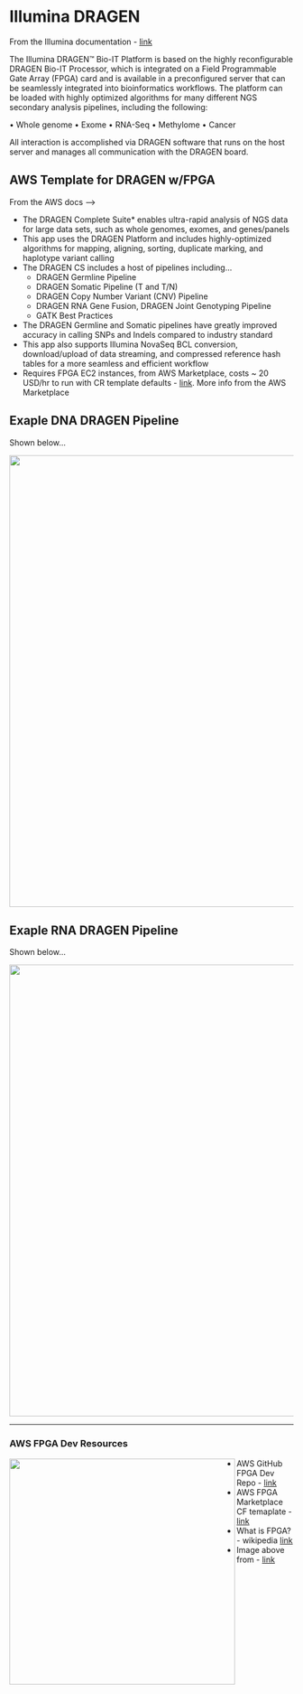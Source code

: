 # Illumina DRAGEN

From the Illumina documentation - [link](https://support.illumina.com/content/dam/illumina-support/documents/documentation/software_documentation/dragen-bio-it/Illumina-DRAGEN-Bio-IT-Platform-User-Guide-1000000141465-00.pdf)

The Illumina DRAGEN™ Bio-IT Platform is based on the highly reconfigurable DRAGEN Bio-IT Processor,
which is integrated on a Field Programmable Gate Array (FPGA) card and is available in a preconfigured
server that can be seamlessly integrated into bioinformatics workflows. The platform can be loaded
with highly optimized algorithms for many different NGS secondary analysis pipelines, including the
following:  

• Whole genome
• Exome
• RNA-Seq
• Methylome
• Cancer

All interaction is accomplished via DRAGEN software that runs on the host server and manages all
communication with the DRAGEN board.

## AWS Template for DRAGEN w/FPGA


From the AWS docs --> 
- The DRAGEN Complete Suite* enables ultra-rapid analysis of NGS data for large data sets, such as whole genomes, exomes, and genes/panels
- This app uses the DRAGEN Platform and includes highly-optimized algorithms for mapping, aligning, sorting, duplicate marking, and haplotype variant calling
- The DRAGEN CS includes a host of pipelines including...
    - DRAGEN Germline Pipeline
    - DRAGEN Somatic Pipeline (T and T/N)
    - DRAGEN Copy Number Variant (CNV) Pipeline
    - DRAGEN RNA Gene Fusion, DRAGEN Joint Genotyping Pipeline
    - GATK Best Practices  
- The DRAGEN Germline and Somatic pipelines have greatly improved accuracy in calling SNPs and Indels compared to industry standard
- This app also supports Illumina NovaSeq BCL conversion, download/upload of data streaming, and compressed reference hash tables for a more seamless and efficient workflow
- Requires FPGA EC2 instances, from AWS Marketplace, costs ~ 20 USD/hr to run with CR template defaults - [link](https://aws.amazon.com/marketplace/pp/Illumina-Inc-DRAGEN-Complete-Suite/B07CZ3F5HY).  More info from the AWS Marketplace  

## Exaple DNA DRAGEN Pipeline

Shown below...  

<img src="https://github.com/lynnlangit/TeamTeri/blob/master/Images/dragen-dna.png" width=800>

## Exaple RNA DRAGEN Pipeline

Shown below...   

<img src="https://github.com/lynnlangit/TeamTeri/blob/master/Images/dragen-rna.png" width=800>

---

### AWS FPGA Dev Resources

<img src="https://github.com/lynnlangit/TeamTeri/blob/master/Images/fpga-arch.png" width=400 align=left>

- AWS GitHub FPGA Dev Repo - [link](https://github.com/aws/aws-fpga)
- AWS FPGA Marketplace CF temaplate - [link](https://aws.amazon.com/marketplace/pp/B06VVYBLZZ?qid=1611970635452&sr=0-8&ref_=brs_res_product_title)
- What is FPGA? - wikipedia [link](https://en.wikipedia.org/wiki/Field-programmable_gate_array)
- Image above from - [link](https://www.elprocus.com/fpga-architecture-and-applications/)

